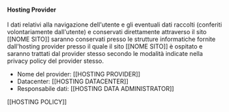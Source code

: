 #### Hosting Provider
I dati relativi alla navigazione dell'utente e gli eventuali dati raccolti (conferiti volontariamente dall'utente) e conservati direttamente attraverso il sito [[NOME SITO]]
saranno conservati presso le strutture informatiche fornite dall'hosting provider presso il quale il sito [[NOME SITO]] è ospitato e saranno trattati dal provider stesso secondo le modalità indicate nella privacy policy del provider stesso.
* Nome del provider: [[HOSTING PROVIDER]]
* Datacenter: [[HOSTING DATACENTER]]
* Responsabile dati: [[HOSTING DATA ADMINISTRATOR]]

[[HOSTING POLICY]]

